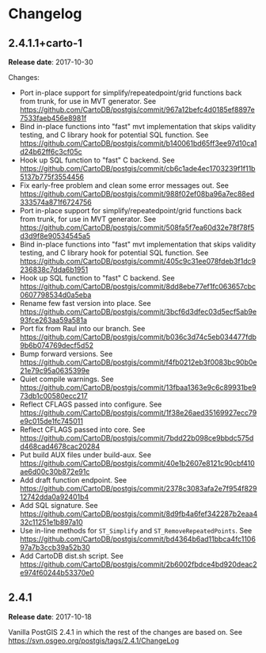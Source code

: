 # Changelog

## 2.4.1.1+carto-1

**Release date**: 2017-10-30

Changes:
- Port in-place support for simplify/repeatedpoint/grid functions back from trunk, for use in MVT generator. See https://github.com/CartoDB/postgis/commit/967a12befc4d0185ef8897e7533faeb456e8981f
- Bind in-place functions into "fast" mvt implementation that skips validity testing, and C library hook for potential SQL function. See https://github.com/CartoDB/postgis/commit/b140061bd65ff3ee97d10ca1d24b62ff6c3cf05c
- Hook up SQL function to "fast" C backend. See https://github.com/CartoDB/postgis/commit/cb6c1ade4ec1703239f1f11b5137b775f3554456
- Fix early-free problem and clean some error messages out. See https://github.com/CartoDB/postgis/commit/988f02ef08ba96a7ec88ed333574a871f6724756
- Port in-place support for simplify/repeatedpoint/grid functions back from trunk, for use in MVT generator. See https://github.com/CartoDB/postgis/commit/508fa5f7ea60d32e78f78f5d3d9f8e90534545a5
- Bind in-place functions into "fast" mvt implementation that skips validity testing, and C library hook for potential SQL function. See https://github.com/CartoDB/postgis/commit/405c9c31ee078fdeb3f1dc9236838c7dda6b1951
- Hook up SQL function to "fast" C backend. See https://github.com/CartoDB/postgis/commit/8dd8ebe77ef1fc063657cbc0607798534d0a5eba
- Rename few fast version into place. See https://github.com/CartoDB/postgis/commit/3bcf6d3dfec03d5ecf5ab9e93fce263aa59a581a
- Port fix from Raul into our branch. See https://github.com/CartoDB/postgis/commit/b036c3d74c5eb034477fdb9b6b074769decf5d52
- Bump forward versions. See https://github.com/CartoDB/postgis/commit/f4fb0212eb3f0083bc90b0e21e79c95a0635399e
- Quiet compile warnings. See https://github.com/CartoDB/postgis/commit/13fbaa1363e9c6c89931be973db1c00580ecc217
- Reflect CFLAGS passed into configure. See https://github.com/CartoDB/postgis/commit/1f38e26aed35169927ecc79e9c015de1fc745011
- Reflect CFLAGS passed into core. See https://github.com/CartoDB/postgis/commit/7bdd22b098ce9bbdc575dd468cad4678cac20284
- Put build AUX files under build-aux. See https://github.com/CartoDB/postgis/commit/40e1b2607e8121c90cbf410ae6d00c30b872e91c
- Add draft function endpoint. See https://github.com/CartoDB/postgis/commit/2378c3083afa2e7f954f82912742dda0a92401b4
- Add SQL signature. See https://github.com/CartoDB/postgis/commit/8d9fb4a6fef342287b2eaa432c11251e1b897a10
- Use in-line methods for `ST_Simplify` and `ST_RemoveRepeatedPoints`. See https://github.com/CartoDB/postgis/commit/bd4364b6ad11bbca4fc110697a7b3ccb39a52b30
- Add CartoDB dist.sh script. See https://github.com/CartoDB/postgis/commit/2b6002fbdce4bd920deac2e974f60244b53370e0


## 2.4.1

**Release date**: 2017-10-18

Vanilla PostGIS 2.4.1 in which the rest of the changes are based on. See https://svn.osgeo.org/postgis/tags/2.4.1/ChangeLog
